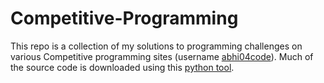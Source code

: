 # Competitive-Programming

This repo is a collection of my solutions to programming challenges on various Competitive programming sites (username  [abhi04code](https://www.stopstalk.com/user/profile/abhi04code)).
Much of the source code is downloaded using this [python tool](https://github.com/abhijais04/get-your-code).
